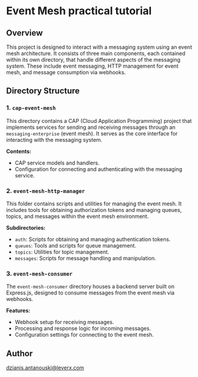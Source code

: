 # Event Mesh practical tutorial

## Overview

This project is designed to interact with a messaging system using an event mesh architecture. It consists of three main components, each contained within its own directory, that handle different aspects of the messaging system. These include event messaging, HTTP management for event mesh, and message consumption via webhooks.

## Directory Structure

### 1. `cap-event-mesh`

This directory contains a CAP (Cloud Application Programming) project that implements services for sending and receiving messages through an `messaging-enterprise` (event mesh). It serves as the core interface for interacting with the messaging system.

**Contents:**
- CAP service models and handlers.
- Configuration for connecting and authenticating with the messaging service.

### 2. `event-mesh-http-manager`

This folder contains scripts and utilities for managing the event mesh. It includes tools for obtaining authorization tokens and managing queues, topics, and messages within the event mesh environment.

**Subdirectories:**
- `auth`: Scripts for obtaining and managing authentication tokens.
- `queues`: Tools and scripts for queue management.
- `topics`: Utilities for topic management.
- `messages`: Scripts for message handling and manipulation.

### 3. `event-mesh-consumer`

The `event-mesh-consumer` directory houses a backend server built on Express.js, designed to consume messages from the event mesh via webhooks.

**Features:**
- Webhook setup for receiving messages.
- Processing and response logic for incoming messages.
- Configuration settings for connecting to the event mesh.

## Author
dzianis.antanouski@leverx.com
